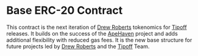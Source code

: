# Base ERC-20 Contract

This contract is the next iteration of [Drew Roberts](https://github.com/drewroberts) tokenomics for [Tipoff](https://github.com/tipoff) releases. It builds on the success of the [ApeHaven](https://github.com/apehaven) project and adds additional flexibility with reduced gas fees. It is the new base structure for future projects led by [Drew Roberts](https://drewroberts.com) and the [Tipoff](https://tipoff.com) Team.
